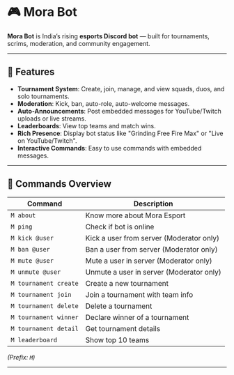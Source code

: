 # 🎮 Mora Bot

**Mora Bot** is India’s rising **esports Discord bot** — built for tournaments, scrims, moderation, and community engagement.

---

## 🔹 Features

- **Tournament System**: Create, join, manage, and view squads, duos, and solo tournaments.  
- **Moderation**: Kick, ban, auto-role, auto-welcome messages.  
- **Auto-Announcements**: Post embedded messages for YouTube/Twitch uploads or live streams.  
- **Leaderboards**: View top teams and match wins.  
- **Rich Presence**: Display bot status like "Grinding Free Fire Max" or "Live on YouTube/Twitch".  
- **Interactive Commands**: Easy to use commands with embedded messages.

---

## 🔹 Commands Overview

| Command | Description |
|---------|------------|
| `M about` | Know more about Mora Esport |
| `M ping` | Check if bot is online |
| `M kick @user` | Kick a user from server (Moderator only) |
| `M ban @user` | Ban a user from server (Moderator only) |
| `M mute @user` | Mute a user in server (Moderator only) |
| `M unmute @user` | Unmute a user in server (Moderator only) |
| `M tournament create` | Create a new tournament |
| `M tournament join` | Join a tournament with team info |
| `M tournament delete` | Delete a tournament |
| `M tournament winner` | Declare winner of a tournament |
| `M tournament detail` | Get tournament details |
| `M leaderboard` | Show top 10 teams |

*(Prefix: `M`)*

---

